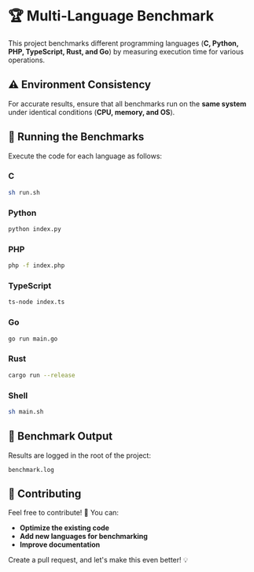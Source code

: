 # 🏆 Multi-Language Benchmark

This project benchmarks different programming languages (**C, Python, PHP, TypeScript, Rust, and Go**) by measuring execution time for various operations.

## ⚠️ Environment Consistency

For accurate results, ensure that all benchmarks run on the **same system** under identical conditions (**CPU, memory, and OS**).

## 🚀 Running the Benchmarks

Execute the code for each language as follows:

### **C**
```sh
sh run.sh
```

### **Python**
```sh
python index.py
```

### **PHP**
```sh
php -f index.php
```

### **TypeScript**
```sh
ts-node index.ts
```

### **Go**
```sh
go run main.go
```

### **Rust**
```sh
cargo run --release
```

### **Shell**
```sh
sh main.sh
```

## 📄 Benchmark Output

Results are logged in the root of the project:

```
benchmark.log
```

## 🤝 Contributing

Feel free to contribute! 🚀 You can:
- **Optimize the existing code**
- **Add new languages for benchmarking**
- **Improve documentation**

Create a pull request, and let's make this even better! 💡
